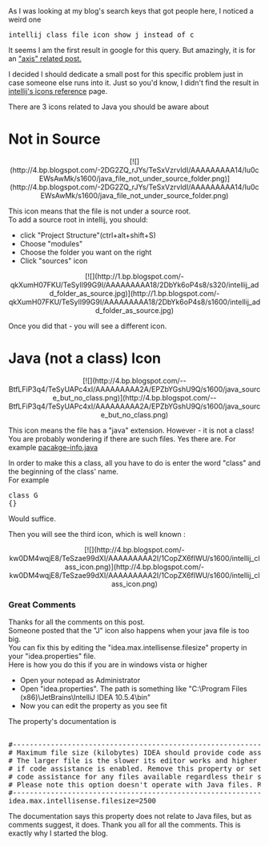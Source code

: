 <div dir="ltr" style="text-align: left;" trbidi="on">

<div dir="ltr" style="text-align: left;" trbidi="on">As I was looking at my blog's search keys that got people here, I noticed a weird one  

<pre>intellij class file icon show j instead of c  
</pre>

It seems I am the first result in google for this query. But amazingly, it is for an ["axis" related post.](http://draft.blogger.com/blog.mograbi.info/2010/12/getting-really-annoyed-with-axis2.html)  

I decided I should dedicate a small post for this specific problem just in case someone else runs into it. Just so you'd know, I didn't find the result in [intellij's icons reference](http://www.jetbrains.com/idea/webhelp/file-types-recognized-by-intellij-idea.html) page.  

There are 3 icons related to Java you should be aware about  

# Not in Source

<div class="separator" style="clear: both; text-align: center;">[![](http://4.bp.blogspot.com/-2DG2ZQ_rJYs/TeSxVzrvldI/AAAAAAAAA14/Iu0cEWsAwMk/s1600/java_file_not_under_source_folder.png)](http://4.bp.blogspot.com/-2DG2ZQ_rJYs/TeSxVzrvldI/AAAAAAAAA14/Iu0cEWsAwMk/s1600/java_file_not_under_source_folder.png)</div>

</div>

This icon means that the file is not under a source root.  
To add a source root in intellij, you should:  

*   click "Project Structure"(ctrl+alt+shift+S)
*   Choose "modules"
*   Choose the folder you want on the right
*   Click "sources" icon

<div class="separator" style="clear: both; text-align: center;">[![](http://1.bp.blogspot.com/-qkXumH07FKU/TeSyIl99G9I/AAAAAAAAA18/2DbYk6oP4s8/s320/intellij_add_folder_as_source.jpg)](http://1.bp.blogspot.com/-qkXumH07FKU/TeSyIl99G9I/AAAAAAAAA18/2DbYk6oP4s8/s1600/intellij_add_folder_as_source.jpg)</div>

Once you did that - you will see a different icon.  

# Java (not a class) Icon

<div class="separator" style="clear: both; text-align: center;">[![](http://4.bp.blogspot.com/--BtfLFiP3q4/TeSyUAPc4xI/AAAAAAAAA2A/EPZbYGshU9Q/s1600/java_source_but_no_class.png)](http://4.bp.blogspot.com/--BtfLFiP3q4/TeSyUAPc4xI/AAAAAAAAA2A/EPZbYGshU9Q/s1600/java_source_but_no_class.png)</div>

This icon means the file has a "java" extension. However - it is not a class!  
You are probably wondering if there are such files. Yes there are. For example [pacakge-info.java](http://download.oracle.com/javase/6/docs/technotes/tools/solaris/javadoc.html#sourcefiles)  

In order to make this a class, all you have to do is enter the word "class" and the beginning of the class' name.  
For example  

<pre>class G  
{}  
</pre>

Would suffice.  

Then you will see the third icon, which is well known :  

<div class="separator" style="clear: both; text-align: center;">[![](http://4.bp.blogspot.com/-kw0DM4wqjE8/TeSzae99dXI/AAAAAAAAA2I/1CopZX6fIWU/s1600/intellij_class_icon.png)](http://4.bp.blogspot.com/-kw0DM4wqjE8/TeSzae99dXI/AAAAAAAAA2I/1CopZX6fIWU/s1600/intellij_class_icon.png)</div>

### Great Comments

Thanks for all the comments on this post.  
Someone posted that the "J" icon also happens when your java file is too big.  
You can fix this by editing the "idea.max.intellisense.filesize" property in your "idea.properties" file.  
Here is how you do this if you are in windows vista or higher  

*   Open your notepad as Administrator
*   Open "idea.properties". The path is something like "C:\Program Files (x86)\JetBrains\IntelliJ IDEA 10.5.4\bin"
*   Now you can edit the property as you see fit

The property's documentation is

<pre>  
#---------------------------------------------------------------------  
# Maximum file size (kilobytes) IDEA should provide code assistance for.  
# The larger file is the slower its editor works and higher overall system memory requirements are  
# if code assistance is enabled. Remove this property or set to very large number if you need  
# code assistance for any files available regardless their size.  
# Please note this option doesn't operate with Java files. Regardless of the option value code assistance will anyway stay there.  
#---------------------------------------------------------------------  
idea.max.intellisense.filesize=2500  
</pre>

The documentation says this property does not relate to Java files, but as comments suggest, it does. Thank you all for all the comments. This is exactly why I started the blog.  
</div>